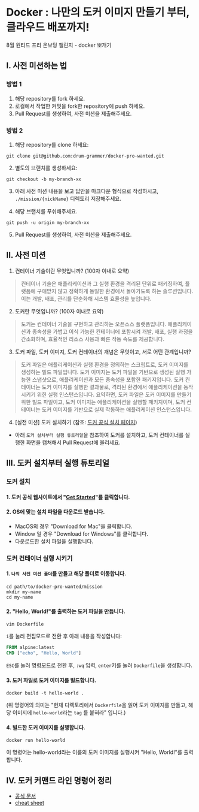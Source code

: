 # Docker : 나만의 도커 이미지 만들기 부터, 클라우드 배포까지!
8월 원티드 프리 온보딩 챌린지 - docker 뽀개기


## I. 사전 미션하는 법

### 방법 1
1. 해당 repository를 fork 하세요.
2. 로컬에서 작업한 커밋을 fork한 repository에 push 하세요.
5. Pull Request를 생성하여, 사전 미션을 제출해주세요.

### 방법 2
1. 해당 repository를 clone 하세요:
```
git clone git@github.com:drum-grammer/docker-pro-wanted.git
```
2. 별도의 브랜치를 생성하세요:
```
git checkout -b my-branch-xx
```
3. 아래 사전 미션 내용을 보고 답안을 마크다운 형식으로 작성하시고, `./mission/{nickName}` 디렉토리 저장해주세요.

4. 해당 브랜치를 푸쉬해주세요.
```
git push -u origin my-branch-xx
```
5. Pull Request를 생성하여, 사전 미션을 제출해주세요.


## II. 사전 미션
1. 컨테이너 기술이란 무엇입니까? (100자 이내로 요약)
> 컨테이너 기술은 애플리케이션과 그 실행 환경을 격리된 단위로 패키징하여, 플랫폼에 구애받지 않고 정확하게 동일한 환경에서 돌아가도록 하는 솔루션입니다. 이는 개발, 배포, 관리를 단순화해 시스템 효율성을 높입니다.

2. 도커란 무엇입니까? (100자 이내로 요약)
> 도커는 컨테이너 기술을 구현하고 관리하는 오픈소스 플랫폼입니다. 애플리케이션과 종속성을 가볍고 이식 가능한 컨테이너에 포함시켜 개발, 배포, 실행 과정을 간소화하며, 효율적인 리소스 사용과 빠른 작동 속도를 제공합니다.

3. 도커 파일, 도커 이미지, 도커 컨테이너의 개념은 무엇이고, 서로 어떤 관계입니까?
> 도커 파일은 애플리케이션과 실행 환경을 정의하는 스크립트로, 도커 이미지를 생성하는 빌드 파일입니다.
> 도커 이미지는 도커 파일을 기반으로 생성된 실행 가능한 스냅샷으로, 애플리케이션과 모든 종속성을 포함한 패키지입니다.
> 도커 컨테이너는 도커 이미지를 실행한 결과물로, 격리된 환경에서 애플리케이션을 동작시키기 위한 실행 인스턴스입니다.
> 요약하면, 도커 파일은 도커 이미지를 만들기 위한 빌드 파일이고, 도커 이미지는 애플리케이션을 실행할 패키지이며, 도커 컨테이너는 도커 이미지를 기반으로 실제 작동하는 애플리케이션 인스턴스입니다.

4. [실전 미션] 도커 설치하기 (참조: [도커 공식 설치 페이지](https://docs.docker.com/engine/install/))
- 아래 `도커 설치부터 실행 튜토리얼`을 참조하여 도커를 설치하고, 도커 컨테이너를 실행한 화면을 캡쳐해서 Pull Request에 올리세요.



## III. 도커 설치부터 실행 튜토리얼
### 도커 설치
#### 1. 도커 공식 웹사이트에서 "[Get Started](https://www.docker.com/get-started)"를 클릭합니다. 
#### 2. OS에 맞는 설치 파일을 다운로드 받습니다.
- MacOS의 경우 "Download for Mac"을 클릭합니다.
- Window 일 경우 "Download for Windows"를 클릭합니다. 
- 다운로드한 설치 파일을 실행합니다.

### 도커 컨테이너 실행 시키기
#### 1. `나의 사전 미션 폴더`를 만들고 해당 폴더로 이동합니다.
```shell
cd path/to/docker-pro-wanted/mission
mkdir my-name
cd my-name
```

#### 2. "Hello, World!"를 출력하는 도커 파일을 만듭니다.
```shell
vim Dockerfile
```
`i`를 눌러 편집모드로 전환 후 아래 내용을 작성합니다:
```Dockerfile
FROM alpine:latest
CMD ["echo", "Hello, World"]
```
`ESC`를 눌러 명령모드로 전환 후, `:wq` 입력, `enter`키를 눌러 `Dockerfile`을 생성합니다.

#### 3. 도커 파일로 도커 이미지를 빌드합니다.
```shell
docker build -t hello-world .
```
(위 명령어의 의미는 "현재 디렉토리에서 `Dockerfile`을 읽어 도커 이미지를 만들고, 해당 이미지에 `hello-world`라는 `tag` 를 붙혀라" 입니다.)

#### 4. 빌드한 도커 이미지를 실행합니다.
```shell
docker run hello-world
```
이 명령어는 hello-world라는 이름의 도커 이미지를 실행시켜 "Hello, World!"를 출력합니다.

## IV. 도커 커맨드 라인 명령어 정리
- [공식 문서](https://docs.docker.com/engine/reference/run/)
- [cheat sheet](/lecture/1st/cli.md)
